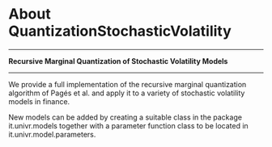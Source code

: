 
About QuantizationStochasticVolatility
==========

****************************************

**Recursive Marginal Quantization of Stochastic Volatility Models**

****************************************

We provide a full implementation of the recursive marginal quantization algorithm of Pagés et al. and apply it to a variety of stochastic volatility models in finance.

New models can be added by creating a suitable class in the package it.univr.models together with a parameter function class to be located in it.univr.model.parameters.
